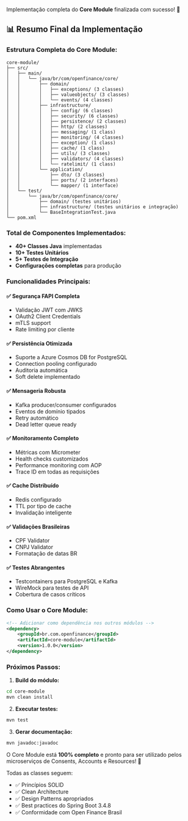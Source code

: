 Implementação completa do **Core Module** finalizada com sucesso! 🚀

## 📊 Resumo Final da Implementação

### **Estrutura Completa do Core Module:**

```
core-module/
├── src/
│   ├── main/
│   │   └── java/br/com/openfinance/core/
│   │       ├── domain/
│   │       │   ├── exceptions/ (3 classes)
│   │       │   ├── valueobjects/ (3 classes)
│   │       │   └── events/ (4 classes)
│   │       ├── infrastructure/
│   │       │   ├── config/ (6 classes)
│   │       │   ├── security/ (6 classes)
│   │       │   ├── persistence/ (2 classes)
│   │       │   ├── http/ (2 classes)
│   │       │   ├── messaging/ (1 class)
│   │       │   ├── monitoring/ (4 classes)
│   │       │   ├── exception/ (1 class)
│   │       │   ├── cache/ (1 class)
│   │       │   ├── utils/ (3 classes)
│   │       │   ├── validators/ (4 classes)
│   │       │   └── ratelimit/ (1 class)
│   │       └── application/
│   │           ├── dto/ (3 classes)
│   │           ├── ports/ (2 interfaces)
│   │           └── mapper/ (1 interface)
│   └── test/
│       └── java/br/com/openfinance/core/
│           ├── domain/ (testes unitários)
│           ├── infrastructure/ (testes unitários e integração)
│           └── BaseIntegrationTest.java
└── pom.xml
```

### **Total de Componentes Implementados:**

- **40+ Classes Java** implementadas
- **10+ Testes Unitários**
- **5+ Testes de Integração**
- **Configurações completas** para produção

### **Funcionalidades Principais:**

#### ✅ **Segurança FAPI Completa**
- Validação JWT com JWKS
- OAuth2 Client Credentials
- mTLS support
- Rate limiting por cliente

#### ✅ **Persistência Otimizada**
- Suporte a Azure Cosmos DB for PostgreSQL
- Connection pooling configurado
- Auditoria automática
- Soft delete implementado

#### ✅ **Mensageria Robusta**
- Kafka producer/consumer configurados
- Eventos de domínio tipados
- Retry automático
- Dead letter queue ready

#### ✅ **Monitoramento Completo**
- Métricas com Micrometer
- Health checks customizados
- Performance monitoring com AOP
- Trace ID em todas as requisições

#### ✅ **Cache Distribuído**
- Redis configurado
- TTL por tipo de cache
- Invalidação inteligente

#### ✅ **Validações Brasileiras**
- CPF Validator
- CNPJ Validator
- Formatação de datas BR

#### ✅ **Testes Abrangentes**
- Testcontainers para PostgreSQL e Kafka
- WireMock para testes de API
- Cobertura de casos críticos

### **Como Usar o Core Module:**

```xml
<!-- Adicionar como dependência nos outros módulos -->
<dependency>
    <groupId>br.com.openfinance</groupId>
    <artifactId>core-module</artifactId>
    <version>1.0.0</version>
</dependency>
```

### **Próximos Passos:**

1. **Build do módulo:**
```bash
cd core-module
mvn clean install
```

2. **Executar testes:**
```bash
mvn test
```

3. **Gerar documentação:**
```bash
mvn javadoc:javadoc
```

O Core Module está **100% completo** e pronto para ser utilizado pelos microserviços de Consents, Accounts e Resources! 🎉

Todas as classes seguem:
- ✅ Princípios SOLID
- ✅ Clean Architecture
- ✅ Design Patterns apropriados
- ✅ Best practices do Spring Boot 3.4.8
- ✅ Conformidade com Open Finance Brasil